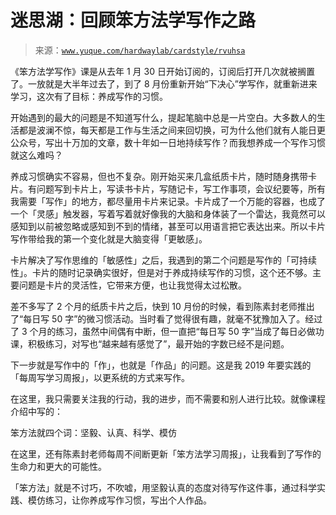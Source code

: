 # 迷思湖：回顾笨方法学写作之路

> 来源：[`www.yuque.com/hardwaylab/cardstyle/rvuhsa`](https://www.yuque.com/hardwaylab/cardstyle/rvuhsa)



《笨方法学写作》课是从去年 1 月 30 日开始订阅的，订阅后打开几次就被搁置了。一放就是大半年过去了，到了 8 月份重新开始“下决心”学写作，就重新进来学习，这次有了目标：养成写作的习惯。 

开始遇到的最大的问题是不知道写什么，提起笔脑中总是一片空白。大多数人的生活都是波澜不惊，每天都是工作与生活之间来回切换，可为什么他们就有人能日更公众号，写出十万加的文章，数十年如一日地持续写作？而我想养成一个写作习惯就这么难吗？ 

养成习惯确实不容易，但也不复杂。刚开始买来几盒纸质卡片，随时随身携带卡片。有问题写到卡片上，写读书卡片，写随记卡，写工作事项，会议纪要等，所有我需要「写作」的地方，都尽量用卡片来记录。卡片成了一个万能的容器，也成了一个「灵感」触发器，写着写着就好像我的大脑和身体装了一个雷达，我竟然可以感知到以前被忽略或感知到不到的情绪，甚至可以用语言把它表达出来。所以卡片写作带给我的第一个变化就是大脑变得「更敏感」。 

卡片解决了写作思维的「敏感性」之后，我遇到的第二个问题是写作的「可持续性」。卡片的随时记录确实很好，但是对于养成持续写作的习惯，这个还不够。主要问题是卡片的灵活性，它带来方便，也让我觉得太过松散。 

差不多写了 2 个月的纸质卡片之后，快到 10 月份的时候，看到陈素封老师推出了“每日写 50 字”的微习惯活动。当时看了觉得很有趣，就毫不犹豫加入了。经过了 3 个月的练习，虽然中间偶有中断，但一直把“每日写 50 字”当成了每日必做功课，积极练习，对写也“越来越有感觉了”，最开始的字数已经不是问题。 

下一步就是写作中的「作」，也就是「作品」的问题。这是我 2019 年要实践的「每周写学习周报」，以更系统的方式来写作。 

在这里，我只需要关注我的行动，我的进步，而不需要和别人进行比较。就像课程介绍中写的： 

笨方法就四个词：坚毅、认真、科学、模仿 

在这里，还有陈素封老师每周不间断更新「笨方法学习周报」，让我看到了写作的生命力和更大的可能性。 

「笨方法」就是不讨巧，不吹嘘，用坚毅认真的态度对待写作这件事，通过科学实践、模仿练习，让你养成写作习惯，写出个人作品。